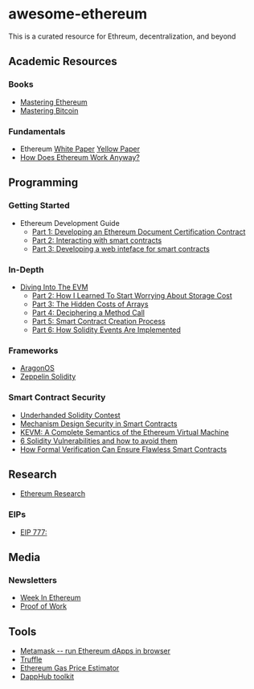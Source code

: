 # awesome-ethereum
This is a curated resource for Ethreum, decentralization, and beyond

## Academic Resources

### Books
* [Mastering Ethereum](https://github.com/ethereumbook/ethereumbook)
* [Mastering Bitcoin](https://github.com/bitcoinbook/bitcoinbook)

### Fundamentals
* Ethereum [White Paper](https://github.com/ethereum/wiki/wiki/White-Paper) [Yellow Paper](https://bravenewcoin.com/assets/Whitepapers/Ethereum-A-Secure-Decentralised-Generalised-Transaction-Ledger-Yellow-Paper.pdf)
* [How Does Ethereum Work Anyway?](https://medium.com/@preethikasireddy/how-does-ethereum-work-anyway-22d1df506369)




## Programming

### Getting Started

* Ethereum Development Guide
    * [Part 1: Developing an Ethereum Document Certification Contract](https://medium.com/cryptronics/ethereum-development-guide-part-1-ad0c77c3683)
    * [Part 2: Interacting with smart contracts](https://medium.com/cryptronics/ethereum-development-guide-part-1-ad0c77c3683f) 
    * [Part 3: Developing a web inteface for smart contracts](https://medium.com/cryptronics/ethereum-development-guide-part-3-c5a402bf8815)


### In-Depth
* [Diving Into The EVM](https://blog.qtum.org/diving-into-the-ethereum-vm-6e8d5d2f3c30)
    * [Part 2: How I Learned To Start Worrying About Storage Cost](https://medium.com/@hayeah/diving-into-the-ethereum-vm-part-2-storage-layout-bc5349cb11b7)
    * [Part 3: The Hidden Costs of Arrays](https://medium.com/@hayeah/diving-into-the-ethereum-vm-the-hidden-costs-of-arrays-28e119f04a9b)
    * [Part 4: Deciphering a Method Call](https://medium.com/@hayeah/how-to-decipher-a-smart-contract-method-call-8ee980311603)
    * [Part 5: Smart Contract Creation Process](https://medium.com/@hayeah/diving-into-the-ethereum-vm-part-5-the-smart-contract-creation-process-cb7b6133b855)
    * [Part 6: How Solidity Events Are Implemented](https://blog.qtum.org/how-solidity-events-are-implemented-diving-into-the-ethereum-vm-part-6-30e07b3037b9)

### Frameworks
* [AragonOS](https://github.com/aragon/aragonOS)
* [Zeppelin Solidity](https://github.com/OpenZeppelin/zeppelin-solidity)


### Smart Contract Security
* [Underhanded Solidity Contest](https://github.com/Arachnid/uscc)
* [Mechanism Design Security in Smart Contracts](https://medium.com/@matthewdif/mechanism-design-security-in-smart-contracts-87f08555b38b)
* [KEVM: A Complete Semantics of the Ethereum Virtual Machine](https://www.ideals.illinois.edu/handle/2142/97207)
* [6 Solidity Vulnerabilities and how to avoid them](https://medium.com/loom-network/how-to-secure-your-smart-contracts-6-solidity-vulnerabilities-and-how-to-avoid-them-part-1-c33048d4d17d)
* [How Formal Verification Can Ensure Flawless Smart Contracts](https://media.consensys.net/how-formal-verification-can-ensure-flawless-smart-contracts-cbda8ad99bd1)

## Research
* [Ethereum Research](https://ethresear.ch/)

### EIPs
* [EIP 777: ](https://github.com/ethereum/EIPs/issues/777)


## Media
### Newsletters
* [Week In Ethereum](http://www.weekinethereum.com/)
* [Proof of Work](https://proofofwork.substack.com/)
## Tools
* [Metamask -- run Ethereum dApps in browser](https://metamask.io/)
* [Truffle](https://trufflesuite.com)
* [Ethereum Gas Price Estimator](https://chrome.google.com/webstore/detail/ethereum-gas-price-extens/innfmlnnhfcebjcnfopadflecemoddnp)
* [DappHub toolkit](https://dapp.tools/)



